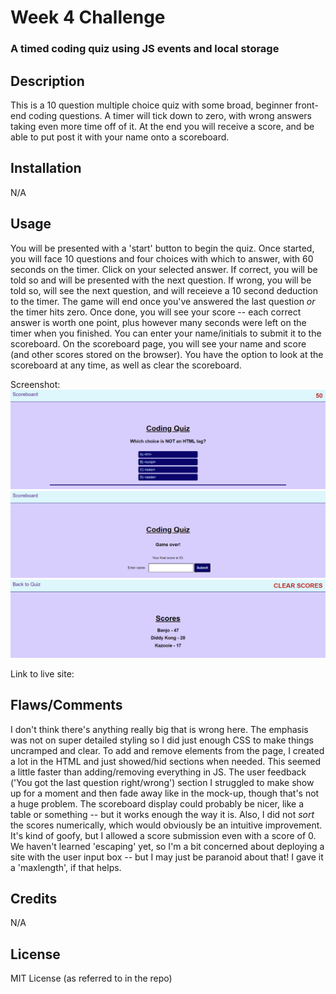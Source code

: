 # Week 4 Challenge
### A timed coding quiz using JS events and local storage


## Description
This is a 10 question multiple choice quiz with some broad, beginner front-end coding questions. A timer will tick down to zero, with wrong answers taking even more time off of it. At the end you will receive a score, and be able to put post it with your name onto a scoreboard.

## Installation

N/A

## Usage
You will be presented with a 'start' button to begin the quiz. Once started, you will face 10 questions and four choices with which to answer, with 60 seconds on the timer. Click on your selected answer. If correct, you will be told so and will be presented with the next question. If wrong, you will be told so, will see the next question, and will receieve a 10 second deduction to the timer. The game will end once you've answered the last question _or_ the timer hits zero. Once done, you will see your score -- each correct answer is worth one point, plus however many seconds were left on the timer when you finished. You can enter your name/initials to submit it to the scoreboard. On the scoreboard page, you will see your name and score (and other scores stored on the browser). You have the option to look at the scoreboard at any time, as well as clear the scoreboard.

Screenshot:
![A quiz question](/assets/mockups/quiz.png?raw=true)
![Game over screen; submit score form](/assets/mockups/game-over.png?raw=true)
![Scoreboard with a few scores](/assets/mockups/scoreboard.png?raw=true)

Link to live site: 


## Flaws/Comments
I don't think there's anything really big that is wrong here. The emphasis was not on super detailed styling so I did just enough CSS to make things uncramped and clear. To add and remove elements from the page, I created a lot in the HTML and just showed/hid sections when needed. This seemed a little faster than adding/removing everything in JS. The user feedback ('You got the last question right/wrong') section I struggled to make show up for a moment and then fade away like in the mock-up, though that's not a huge problem. The scoreboard display could probably be nicer, like a table or something -- but it works enough the way it is. Also, I did not _sort_ the scores numerically, which would obviously be an intuitive improvement. It's kind of goofy, but I allowed a score submission even with a score of 0.
 We haven't learned 'escaping' yet, so I'm a bit concerned about deploying a site with the user input box -- but I may just be paranoid about that! I gave it a 'maxlength', if that helps.

## Credits

N/A

## License

MIT License (as referred to in the repo)
